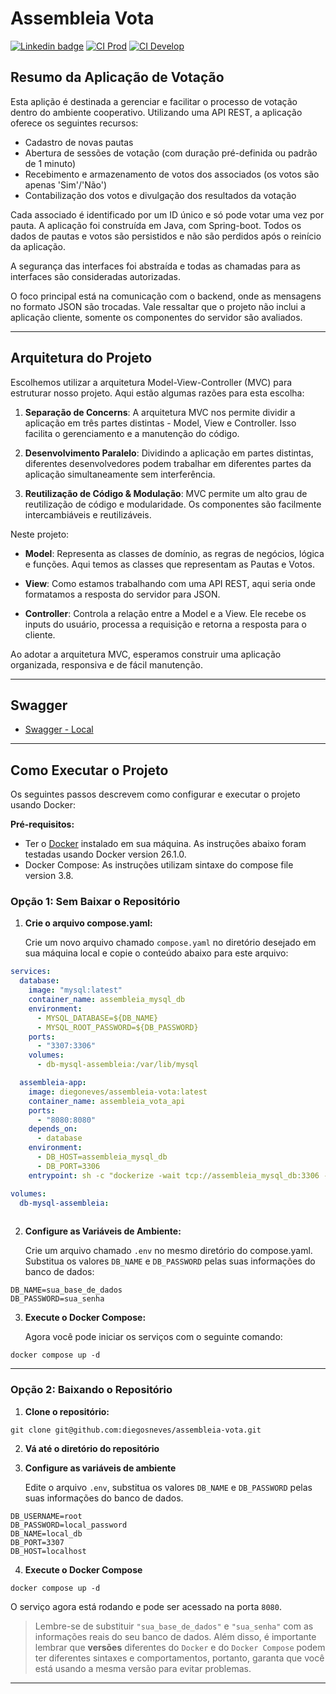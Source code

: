# Assembleia Vota

[![Linkedin badge](https://img.shields.io/badge/-Linkedin-blue?flat-square&logo=Linkedin&logoColor=white&link=https://www.linkedin.com/in/diego-neves-224208177/)](https://www.linkedin.com/in/diego-neves-224208177/) [![CI Prod](https://github.com/diegosneves/assembleia-vota/actions/workflows/ci-prod.yaml/badge.svg)](https://github.com/diegosneves/assembleia-vota/actions/workflows/ci-prod.yaml) [![CI Develop](https://github.com/diegosneves/assembleia-vota/actions/workflows/ci-develop.yaml/badge.svg)](https://github.com/diegosneves/assembleia-vota/actions/workflows/ci-develop.yaml)
## Resumo da Aplicação de Votação

Esta aplição é destinada a gerenciar e facilitar o processo de votação dentro do ambiente cooperativo. Utilizando uma API REST, a aplicação oferece os seguintes recursos:

- Cadastro de novas pautas
- Abertura de sessões de votação (com duração pré-definida ou padrão de 1 minuto)
- Recebimento e armazenamento de votos dos associados (os votos são apenas 'Sim'/'Não')
- Contabilização dos votos e divulgação dos resultados da votação

Cada associado é identificado por um ID único e só pode votar uma vez por pauta. A aplicação foi construída em Java, com Spring-boot. Todos os dados de pautas e votos são persistidos e não são perdidos após o reinício da aplicação.

A segurança das interfaces foi abstraída e todas as chamadas para as interfaces são consideradas autorizadas.

O foco principal está na comunicação com o backend, onde as mensagens no formato JSON são trocadas. Vale ressaltar que o projeto não inclui a aplicação cliente, somente os componentes do servidor são avaliados.

---

## Arquitetura do Projeto

Escolhemos utilizar a arquitetura Model-View-Controller (MVC) para estruturar nosso projeto. Aqui estão algumas razões para esta escolha:

1. **Separação de Concerns**: A arquitetura MVC nos permite dividir a aplicação em três partes distintas - Model, View e Controller. Isso facilita o gerenciamento e a manutenção do código.

2. **Desenvolvimento Paralelo**: Dividindo a aplicação em partes distintas, diferentes desenvolvedores podem trabalhar em diferentes partes da aplicação simultaneamente sem interferência.

3. **Reutilização de Código & Modulação**: MVC permite um alto grau de reutilização de código e modularidade. Os componentes são facilmente intercambiáveis e reutilizáveis.

Neste projeto:

- **Model**: Representa as classes de domínio, as regras de negócios, lógica e funções. Aqui temos as classes que representam as Pautas e Votos.

- **View**: Como estamos trabalhando com uma API REST, aqui seria onde formatamos a resposta do servidor para JSON.

- **Controller**: Controla a relação entre a Model e a View. Ele recebe os inputs do usuário, processa a requisição e retorna a resposta para o cliente.

Ao adotar a arquitetura MVC, esperamos construir uma aplicação organizada, responsiva e de fácil manutenção.

---

## Swagger

- [Swagger - Local](http://localhost:8080/swagger-ui/index.html)

---

## Como Executar o Projeto

Os seguintes passos descrevem como configurar e executar o projeto usando Docker:

**Pré-requisitos:** 
- Ter o [Docker](https://www.docker.com/products/docker-desktop) instalado em sua máquina. As instruções abaixo foram testadas usando Docker version 26.1.0.
- Docker Compose: As instruções utilizam sintaxe do compose file version 3.8.

### Opção 1: Sem Baixar o Repositório

1. **Crie o arquivo compose.yaml:**

    Crie um novo arquivo chamado `compose.yaml` no diretório desejado em sua máquina local e copie o conteúdo abaixo para este arquivo:
```yaml
services:
  database:
    image: "mysql:latest"
    container_name: assembleia_mysql_db
    environment:
      - MYSQL_DATABASE=${DB_NAME}
      - MYSQL_ROOT_PASSWORD=${DB_PASSWORD}
    ports:
      - "3307:3306"
    volumes:
      - db-mysql-assembleia:/var/lib/mysql

  assembleia-app:
    image: diegoneves/assembleia-vota:latest
    container_name: assembleia_vota_api
    ports:
      - "8080:8080"
    depends_on:
      - database
    environment:
      - DB_HOST=assembleia_mysql_db
      - DB_PORT=3306
    entrypoint: sh -c "dockerize -wait tcp://assembleia_mysql_db:3306 -timeout 60s && java -jar target/assembleia-vota.jar"

volumes:
  db-mysql-assembleia:
    
```

2. **Configure as Variáveis de Ambiente:**

   Crie um arquivo chamado `.env` no mesmo diretório do compose.yaml. Substitua os valores `DB_NAME` e `DB_PASSWORD` pelas suas informações do banco de dados:

```dotenv
DB_NAME=sua_base_de_dados
DB_PASSWORD=sua_senha
```

3. **Execute o Docker Compose:**

   Agora você pode iniciar os serviços com o seguinte comando:

```shell
docker compose up -d
```
---

### Opção 2: Baixando o Repositório

1. **Clone o repositório:**
```shell
git clone git@github.com:diegosneves/assembleia-vota.git
```

2. **Vá até o diretório do repositório**

3. **Configure as variáveis de ambiente**

    Edite o arquivo `.env`, substitua os valores `DB_NAME` e `DB_PASSWORD` pelas suas informações do banco de dados.
```dotenv
DB_USERNAME=root
DB_PASSWORD=local_password
DB_NAME=local_db
DB_PORT=3307
DB_HOST=localhost
```
4. **Execute o Docker Compose**

```shell
docker compose up -d
```

O serviço agora está rodando e pode ser acessado na porta `8080`.

> Lembre-se de substituir `"sua_base_de_dados"` e `"sua_senha"` com as informações reais do seu banco de dados. Além disso, é importante lembrar que **versões** diferentes do `Docker` e do `Docker Compose` podem ter diferentes sintaxes e comportamentos, portanto, garanta que você está usando a mesma versão para evitar problemas.

---

